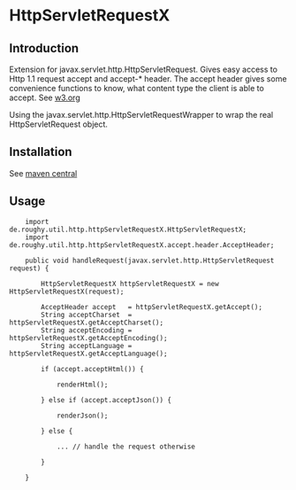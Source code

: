 # HttpServletRequestX

## Introduction

Extension for javax.servlet.http.HttpServletRequest. Gives easy access to Http 1.1 request accept and accept-* header.
The accept header gives some convenience functions to know, what content type the client is able to accept. See
[w3.org](http://www.w3.org/Protocols/rfc2616/rfc2616-sec14.html)

Using the javax.servlet.http.HttpServletRequestWrapper to wrap the real HttpServletRequest object.

## Installation

See [maven central](http://search.maven.org/#search|ga|1|a%3A%22com.github.roughy.http.util%22)

## Usage

        import de.roughy.util.http.httpServletRequestX.HttpServletRequestX;
        import de.roughy.util.http.httpServletRequestX.accept.header.AcceptHeader;

        public void handleRequest(javax.servlet.http.HttpServletRequest request) {

            HttpServletRequestX httpServletRequestX = new HttpServletRequestX(request);

            AcceptHeader accept   = httpServletRequestX.getAccept();
            String acceptCharset  = httpServletRequestX.getAcceptCharset();
            String acceptEncoding = httpServletRequestX.getAcceptEncoding();
            String acceptLanguage = httpServletRequestX.getAcceptLanguage();

            if (accept.acceptHtml()) {

                renderHtml();

            } else if (accept.acceptJson()) {

                renderJson();

            } else {

                ... // handle the request otherwise

            }

        }
